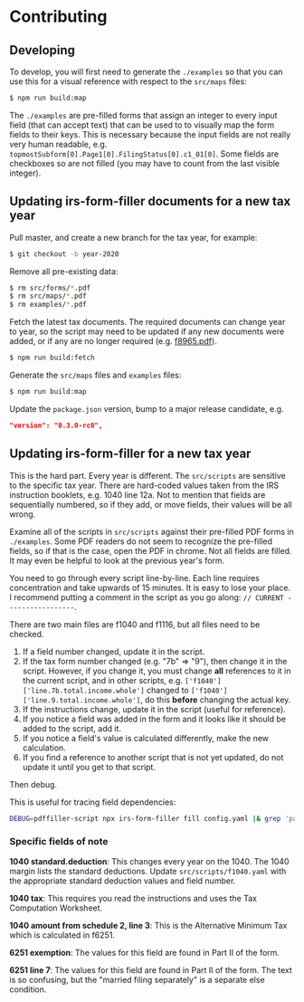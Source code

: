 # Contributing

## Developing

To develop, you will first need to generate the `./examples` so that you can use this for a visual reference with respect to the `src/maps` files:

```bash
$ npm run build:map
```

The `./examples` are pre-filled forms that assign an integer to every input field (that can accept text) that can be used to to visually map the form fields to their keys.  This is necessary because the input fields are not really very human readable, e.g. `topmostSubform[0].Page1[0].FilingStatus[0].c1_01[0]`.  Some fields are checkboxes so are not filled (you may have to count from the last visible integer).

## Updating irs-form-filler documents for a new tax year

Pull master, and create a new branch for the tax year, for example:

```bash
$ git checkout -b year-2020
```

Remove all pre-existing data:

```bash
$ rm src/forms/*.pdf
$ rm src/maps/*.pdf
$ rm examples/*.pdf
```

Fetch the latest tax documents.  The required documents can change year to year, so the script may need to be updated if any new documents were added, or if any are no longer required (e.g. [f8965.pdf](https://www.irs.gov/affordable-care-act/individuals-and-families/individual-shared-responsibility-provision)).

```bash
$ npm run build:fetch
```

Generate the `src/maps` files and `examples` files:

```bash
$ npm run build:map
```

Update the `package.json` version, bump to a major release candidate, e.g.

```json
"version": "0.3.0-rc0",
```

## Updating irs-form-filler for a new tax year

This is the hard part.  Every year is different.  The `src/scripts` are sensitive to the specific tax year.  There are hard-coded values taken from the IRS instruction booklets, e.g. 1040 line 12a.  Not to mention that fields are sequentially numbered, so if they add, or move fields, their values will be all wrong.

Examine all of the scripts in `src/scripts` against their
pre-filled PDF forms in `./examples`.  Some PDF readers do not seem to recognize the pre-filled fields, so if that is the case, open the PDF in chrome.  Not all fields are filled.  It may even be helpful to look at the previous year's form.

You need to go through every script line-by-line.  Each line requires concentration and take upwards of 15 minutes.  It is easy to lose your place.  I recommend putting a comment in the script as you go along: `// CURRENT -----------------`.

There are two main files are f1040 and f1116, but all files need to be checked.

1. If a field number changed, update it in the script.
2. If the tax form number changed (e.g. "7b" => "9"), then change it in the script.  However, if you change it, you must change **all** references to it in the current script, and in other scripts, e.g. `['f1040']['line.7b.total.income.whole']` changed to `['f1040']['line.9.total.income.whole']`, do this **before** changing the actual key.
3. If the instructions change, update it in the script (useful for reference).
4. If you notice a field was added in the form and it looks like it should be added to the script, add it.
5. If you notice a field's value is calculated differently, make the new calculation.
6. If you find a reference to another script that is not yet updated, do not update it until you get to that script.

Then debug.

This is useful for tracing field dependencies:
```bash
DEBUG=pdffiller-script npx irs-form-filler fill config.yaml |& grep 'part.i.3.total.tax.whole\|part.2.line.11.amt.whole\|line.17.alternative.minimum.tax.whole'
```

### Specific fields of note

**1040 standard.deduction**: This changes every year on the 1040.  The 1040 margin lists the standard deductions.  Update `src/scripts/f1040.yaml` with the appropriate standard deduction values and field number.

**1040 tax**: This requires you read the instructions and uses the Tax Computation Worksheet.

**1040 amount from schedule 2, line 3**: This is the Alternative Minimum Tax which is calculated in f6251.

**6251 exemption**: The values for this field are found in Part II of the form.

**6251 line 7**: The values for this field are found in Part II of the form.  The text is so confusing, but the "married filing separately" is a separate else condition.
